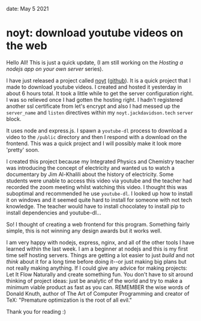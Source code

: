 date: May 5 2021
# noyt: download youtube videos on the web
Hello All! This is just a quick update, (I am still
working on the *Hosting a nodejs app on your own server* series).

I have just released a project called [noyt](https://noyt.jackdavidson.tech)
([github](https://github.com/jack-davidson/noyt)). It is a quick project that
I made to download youtube videos. I created and hosted it yesterday in about
6 hours total. It took a little while to get the server configuration right.
I was so relieved once I had gotten the hosting right. I hadn't registered
another ssl certificate from let's encrypt and also I had messed up the
`server_name` and `listen` directives within my `noyt.jackdavidson.tech`
`server` block.

It uses node and express.js. I spawn a `youtube-dl` process to download a
video to the `/public` directory and then I respond with a download on
the frontend. This was a quick project and I will possibly make it look
more 'pretty' soon.

I created this project because my Integrated Physics and Chemistry
teacher was introducing the concept of electricity and wanted us
to watch a documentary by Jim Al-Khalili about the history of
electricity. Some students were unable to access this video via
youtube and the teacher had recorded the zoom meeting whilst watching
this video. I thought this was suboptimal and recommended he use `youtube-dl`.
I looked up how to install it on windows and it seemed quite hard to install
for someone with not tech knowledge. The teacher would have to install
chocolatey to install pip to install dependencies and youtube-dl...

So! I thought of creating a web frontend for this program. Something fairly simple,
this is not winning any design awards but it works well.

I am very happy with nodejs, express, nginx, and all of the other tools I have learned
within the last week. I am a beginner at nodejs and this is my first time self hosting
servers. Things are getting a lot easier to just *build* and not *think* about it for a
long time before doing it--or just making big plans but not really making anything. If
I could give any advice for making projects: Let It Flow Naturally and create something
fun. You don't have to sit around thinking of project ideas: just be analytic of the world
and try to make a minimum viable product as fast as you can. REMEMBER the wise words of
Donald Knuth, author of The Art of Computer Programming and creator of TeX:
"Premature optimization is the root of all evil."

Thank you for reading :)
